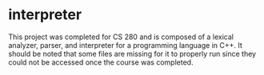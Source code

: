 # interpreter
This project was completed for CS 280 and is composed of a lexical analyzer, parser, and interpreter for a programming language in C++. It should be noted that some files are missing for it to properly run since they could not be accessed once the course was completed.
